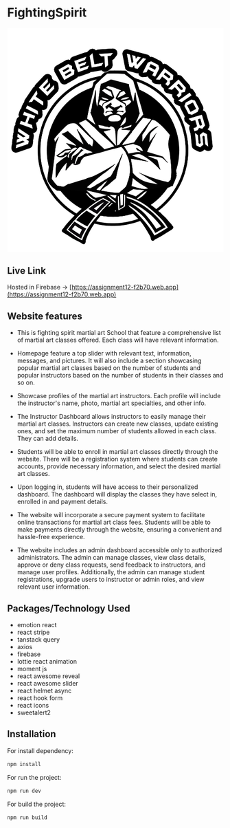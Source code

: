# FightingSpirit

![Logo](/public/logo.png)

## Live Link

Hosted in Firebase -> [https://assignment12-f2b70.web.app](https://assignment12-f2b70.web.app)

## Website features

- This is fighting spirit martial art School that feature a comprehensive list of martial art classes offered. Each class will have relevant information.

- Homepage feature a top slider with relevant text, information, messages, and pictures. It will also include a section showcasing popular martial art classes based on the number of students and popular instructors based on the number of students in their classes and so on.

- Showcase profiles of the martial art instructors. Each profile will include the instructor's name, photo, martial art specialties, and other info.

- The Instructor Dashboard allows instructors to easily manage their martial art classes. Instructors can create new classes, update existing ones, and set the maximum number of students allowed in each class. They can add details.

- Students will be able to enroll in martial art classes directly through the website. There will be a registration system where students can create accounts, provide necessary information, and select the desired martial art classes.

- Upon logging in, students will have access to their personalized dashboard. The dashboard will display the classes they have select in, enrolled in and payment details.

- The website will incorporate a secure payment system to facilitate online transactions for martial art class fees. Students will be able to make payments directly through the website, ensuring a convenient and hassle-free experience.

- The website includes an admin dashboard accessible only to authorized administrators. The admin can manage classes, view class details, approve or deny class requests, send feedback to instructors, and manage user profiles. Additionally, the admin can manage student registrations, upgrade users to instructor or admin roles, and view relevant user information.

## Packages/Technology Used

- emotion react
- react stripe
- tanstack query
- axios
- firebase
- lottie react animation
- moment js
- react awesome reveal
- react awesome slider
- react helmet async
- react hook form
- react icons
- sweetalert2

## Installation

For install dependency:

```sh
npm install
```

For run the project:

```sh
npm run dev
```

For build the project:

```sh
npm run build
```
